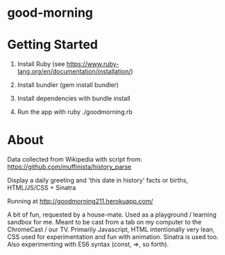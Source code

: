# good-morning

# Getting Started 

1) Install Ruby (see https://www.ruby-lang.org/en/documentation/installation/)

2) Install bundler (gem install bundler) 

3) Install dependencies with bundle install 

4) Run the app with ruby ./goodmorning.rb

# About 
Data collected from Wikipedia with script from: https://github.com/muffinista/history_parse

Display a daily greeting and 'this date in history' facts or births, HTML/JS/CSS + Sinatra

Running at http://goodmorning211.herokuapp.com/

A bit of fun, requested by a house-mate. Used as a playground / learning 
sandbox for me. Meant to be cast from a tab on my computer to the ChromeCast / our TV. 
Primarily Javascript, HTML intentionally very lean, CSS used for experimentation
and fun with animation. Sinatra is used too. Also experimenting
with ES6 syntax (const, =>, so forth). 
